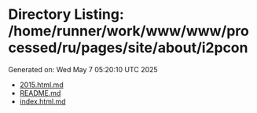 # Directory Listing: /home/runner/work/www/www/processed/ru/pages/site/about/i2pcon
Generated on: Wed May  7 05:20:10 UTC 2025

- [2015.html.md](2015.html.md)
- [README.md](README.md)
- [index.html.md](index.html.md)
